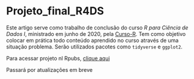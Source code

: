 # Projeto_final_R4DS

Este artigo serve como trabalho de conclusão do curso *R para Ciência de Dados I*, ministrado em junho de 2020, pela [Curso-R](https://curso-r.com/). Tem como objetivo colocar em prática todo conteúdo aprendido no curso através de uma situação problema. Serão utilizados pacotes como `tidyverse` e `ggplot2`.

Para acessar projeto nl Rpubs, [clique aqui](https://rpubs.com/rodrigoest93/733834)

Passará por atualizações em breve